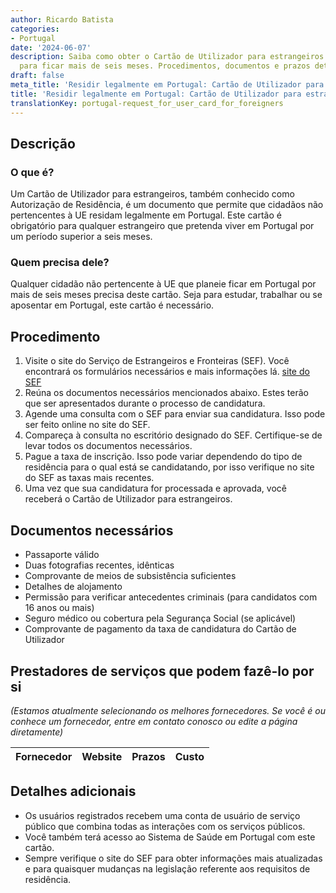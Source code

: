 ```yaml
---
author: Ricardo Batista
categories:
- Portugal
date: '2024-06-07'
description: Saiba como obter o Cartão de Utilizador para estrangeiros em Portugal
  para ficar mais de seis meses. Procedimentos, documentos e prazos detalhados.
draft: false
meta_title: 'Residir legalmente em Portugal: Cartão de Utilizador para estrangeiros'
title: 'Residir legalmente em Portugal: Cartão de Utilizador para estrangeiros'
translationKey: portugal-request_for_user_card_for_foreigners
---
```



## Descrição
### O que é?
Um Cartão de Utilizador para estrangeiros, também conhecido como Autorização de Residência, é um documento que permite que cidadãos não pertencentes à UE residam legalmente em Portugal. Este cartão é obrigatório para qualquer estrangeiro que pretenda viver em Portugal por um período superior a seis meses.

### Quem precisa dele?
Qualquer cidadão não pertencente à UE que planeie ficar em Portugal por mais de seis meses precisa deste cartão. Seja para estudar, trabalhar ou se aposentar em Portugal, este cartão é necessário.

## Procedimento

1. Visite o site do Serviço de Estrangeiros e Fronteiras (SEF). Você encontrará os formulários necessários e mais informações lá. [site do SEF](https://www.sef.pt)
2. Reúna os documentos necessários mencionados abaixo. Estes terão que ser apresentados durante o processo de candidatura.
3. Agende uma consulta com o SEF para enviar sua candidatura. Isso pode ser feito online no site do SEF.
4. Compareça à consulta no escritório designado do SEF. Certifique-se de levar todos os documentos necessários.
5. Pague a taxa de inscrição. Isso pode variar dependendo do tipo de residência para o qual está se candidatando, por isso verifique no site do SEF as taxas mais recentes.
6. Uma vez que sua candidatura for processada e aprovada, você receberá o Cartão de Utilizador para estrangeiros.

## Documentos necessários

- Passaporte válido
- Duas fotografias recentes, idênticas
- Comprovante de meios de subsistência suficientes
- Detalhes de alojamento
- Permissão para verificar antecedentes criminais (para candidatos com 16 anos ou mais)
- Seguro médico ou cobertura pela Segurança Social (se aplicável)
- Comprovante de pagamento da taxa de candidatura do Cartão de Utilizador

## Prestadores de serviços que podem fazê-lo por si
_(Estamos atualmente selecionando os melhores fornecedores. Se você é ou conhece um fornecedor, entre em contato conosco ou edite a página diretamente)_

| Fornecedor      |     Website     |     Prazos       |       Custo      |
| --------------- | --------------- |  :-------------: | :-------------: |

## Detalhes adicionais
- Os usuários registrados recebem uma conta de usuário de serviço público que combina todas as interações com os serviços públicos.
- Você também terá acesso ao Sistema de Saúde em Portugal com este cartão.
- Sempre verifique o site do SEF para obter informações mais atualizadas e para quaisquer mudanças na legislação referente aos requisitos de residência.